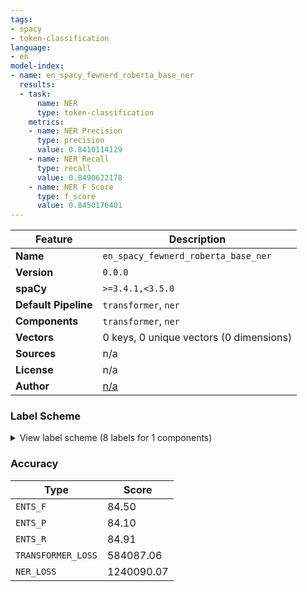 ```yaml
---
tags:
- spacy
- token-classification
language:
- en
model-index:
- name: en_spacy_fewnerd_roberta_base_ner
  results:
  - task:
      name: NER
      type: token-classification
    metrics:
    - name: NER Precision
      type: precision
      value: 0.8410114129
    - name: NER Recall
      type: recall
      value: 0.8490622178
    - name: NER F Score
      type: f_score
      value: 0.8450176401
---
```

| Feature | Description |
| --- | --- |
| **Name** | `en_spacy_fewnerd_roberta_base_ner` |
| **Version** | `0.0.0` |
| **spaCy** | `>=3.4.1,<3.5.0` |
| **Default Pipeline** | `transformer`, `ner` |
| **Components** | `transformer`, `ner` |
| **Vectors** | 0 keys, 0 unique vectors (0 dimensions) |
| **Sources** | n/a |
| **License** | n/a |
| **Author** | [n/a]() |

### Label Scheme

<details>

<summary>View label scheme (8 labels for 1 components)</summary>

| Component | Labels |
| --- | --- |
| **`ner`** | `cation`, `ent`, `ganization`, `her`, `ilding`, `oduct`, `rson`, `t` |

</details>

### Accuracy

| Type | Score |
| --- | --- |
| `ENTS_F` | 84.50 |
| `ENTS_P` | 84.10 |
| `ENTS_R` | 84.91 |
| `TRANSFORMER_LOSS` | 584087.06 |
| `NER_LOSS` | 1240090.07 |